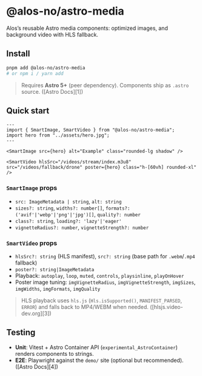 # @alos-no/astro-media

Alos’s reusable Astro media components: optimized images, and background video with HLS fallback.

## Install

```bash
pnpm add @alos-no/astro-media
# or npm i / yarn add
```

> Requires **Astro 5+** (peer dependency). Components ship as `.astro` source. ([Astro Docs][1])

## Quick start

```astro
---
import { SmartImage, SmartVideo } from "@alos-no/astro-media";
import hero from "../assets/hero.jpg";
---

<SmartImage src={hero} alt="Example" class="rounded-lg shadow" />

<SmartVideo hlsSrc="/videos/stream/index.m3u8" src="/videos/fallback/drone" poster={hero} class="h-[60vh] rounded-xl" />
```

### `SmartImage` props

- `src: ImageMetadata | string`, `alt: string`
- `sizes?: string`, `widths?: number[]`, `formats?: ('avif'|'webp'|'png'|'jpg')[]`, `quality?: number`
- `class?: string`, `loading?: 'lazy'|'eager'`
- `vignetteRadius?: number`, `vignetteStrength?: number`

### `SmartVideo` props

- `hlsSrc?: string` (HLS manifest), `src?: string` (base path for `.webm`/`.mp4` fallback)
- `poster?: string|ImageMetadata`
- Playback: `autoplay`, `loop`, `muted`, `controls`, `playsinline`, `playOnHover`
- Poster image tuning: `imgVignetteRadius`, `imgVignetteStrength`, `imgSizes`, `imgWidths`, `imgFormats`, `imgQuality`

> HLS playback uses `hls.js` (`Hls.isSupported()`, `MANIFEST_PARSED`, `ERROR`) and falls back to MP4/WEBM when needed. ([hlsjs.video-dev.org][3])

## Testing

- **Unit**: Vitest + Astro Container API (`experimental_AstroContainer`) renders components to strings.
- **E2E**: Playwright against the `demo/` site (optional but recommended). ([Astro Docs][4])
